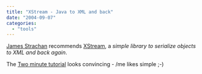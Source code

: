 ```yaml
---
title: "XStream - Java to XML and back"
date: "2004-09-07"
categories: 
  - "tools"
---
```


[James Strachan](http://radio.weblogs.com/0112098/2004/09/07.html#a505) recommends [XStream](http://xstream.codehaus.org/), a _simple library to serialize objects to XML and back again_.

The [Two minute tutorial](http://xstream.codehaus.org/tutorial.html) looks convincing - /me likes simple ;-)
